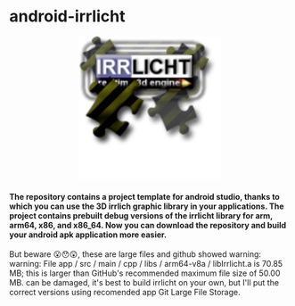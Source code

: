 # android-irrlicht
<p align="center">
  <img width="256" height="256" src="https://github.com/Ciapas-Linux/assets/blob/main/Web/irrlichtlogo2.png">
</p>
<H4>The repository contains a project template for android studio, thanks to which you can use the 3D irrlich graphic library in your applications. The project contains prebuilt debug versions of the irrlicht library for arm, arm64, x86, and x86_64. Now you can download the repository and build your android apk application more easier.</H4>

But beware 😮😯😲, these are large files and github showed warning: warning: File app / src / main / cpp / libs / arm64-v8a / libIrrlicht.a is 70.85 MB; this is larger than GitHub's recommended maximum file size of 50.00 MB. can be damaged, it's best to build irrlicht on your own, but I'll put the correct versions using recomended app Git Large File Storage. 
